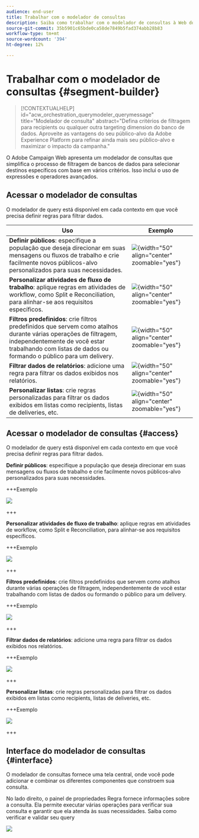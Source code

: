 ```yaml
---
audience: end-user
title: Trabalhar com o modelador de consultas
description: Saiba como trabalhar com o modelador de consultas à Web do Adobe Campaign.
source-git-commit: 35b5901c65bde0ca58de7849b5fad374abb28b83
workflow-type: tm+mt
source-wordcount: '394'
ht-degree: 12%

---
```


# Trabalhar com o modelador de consultas {#segment-builder}


>[!CONTEXTUALHELP]
>id="acw_orchestration_querymodeler_querymessage"
>title="Modelador de consulta"
>abstract="Defina critérios de filtragem para recipients ou qualquer outra targeting dimension do banco de dados. Aproveite as vantagens do seu público-alvo da Adobe Experience Platform para refinar ainda mais seu público-alvo e maximizar o impacto da campanha."

O Adobe Campaign Web apresenta um modelador de consultas que simplifica o processo de filtragem de bancos de dados para selecionar destinos específicos com base em vários critérios. Isso inclui o uso de expressões e operadores avançados.

## Acessar o modelador de consultas

O modelador de query está disponível em cada contexto em que você precisa definir regras para filtrar dados.

| Uso | Exemplo |
|  ---  |  ---  |
| **Definir públicos**: especifique a população que deseja direcionar em suas mensagens ou fluxos de trabalho e crie facilmente novos públicos-alvo personalizados para suas necessidades. <!--(LINK TBD)--> | ![](assets/access-audience.png){width="50" align="center" zoomable="yes"} |
| **Personalizar atividades de fluxo de trabalho**: aplique regras em atividades de workflow, como Split e Reconciliation, para alinhar-se aos requisitos específicos. | ![](assets/access-workflow.png){width="50" align="center" zoomable="yes"} |
| **Filtros predefinidos**: crie filtros predefinidos que servem como atalhos durante várias operações de filtragem, independentemente de você estar trabalhando com listas de dados ou formando o público para um delivery. | ![](assets/access-predefined-filter.png){width="50" align="center" zoomable="yes"} |
| **Filtrar dados de relatórios**: adicione uma regra para filtrar os dados exibidos nos relatórios. | ![](assets/access-reports.png){width="50" align="center" zoomable="yes"} |
| **Personalizar listas**: crie regras personalizadas para filtrar os dados exibidos em listas como recipients, listas de deliveries, etc. | ![](assets/access-lists.png){width="50" align="center" zoomable="yes"} |

## Acessar o modelador de consultas {#access}

O modelador de query está disponível em cada contexto em que você precisa definir regras para filtrar dados.

**Definir públicos**: especifique a população que deseja direcionar em suas mensagens ou fluxos de trabalho e crie facilmente novos públicos-alvo personalizados para suas necessidades. <!--(LINK TBD)-->

+++Exemplo

![](assets/access-audience.png)

+++

**Personalizar atividades de fluxo de trabalho**: aplique regras em atividades de workflow, como Split e Reconciliation, para alinhar-se aos requisitos específicos. <!--(LINK TBD)-->

+++Exemplo

![](assets/access-workflow.png)

+++

<!--**Dynamize content**: make your content dynamic by creating conditions that define which content should be displayed to different recipients, ensuring personalized and relevant messaging.

+++Example

![](assets/access-audience.png)

 +++
-->

**Filtros predefinidos**: crie filtros predefinidos que servem como atalhos durante várias operações de filtragem, independentemente de você estar trabalhando com listas de dados ou formando o público para um delivery. <!--(LINK TBD)-->

+++Exemplo

![](assets/access-predefined-filter.png)

+++

**Filtrar dados de relatórios**: adicione uma regra para filtrar os dados exibidos nos relatórios. <!--(LINK TBD)-->

+++Exemplo

![](assets/access-reports.png)

+++

**Personalizar listas**: crie regras personalizadas para filtrar os dados exibidos em listas como recipients, listas de deliveries, etc. <!--(LINK TBD)-->

+++Exemplo

![](assets/access-lists.png)

+++

## Interface do modelador de consultas {#interface}

O modelador de consultas fornece uma tela central, onde você pode adicionar e combinar os diferentes componentes que constroem sua consulta.

No lado direito, o painel de propriedades Regra fornece informações sobre a consulta. Ela permite executar várias operações para verificar sua consulta e garantir que ela atenda às suas necessidades. Saiba como verificar e validar seu query

![](assets/query-interface.png)
